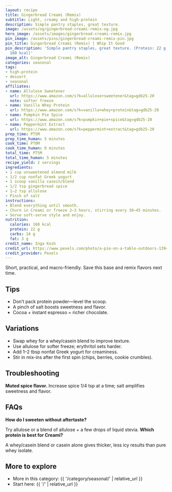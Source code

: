 ```yaml
---
layout: recipe
title: Gingerbread Creami (Remix)
subtitle: Light, creamy and high-protein
description: Simple pantry staples, great texture.
image: /assets/og/gingerbread-creami-remix-og.jpg
hero_image: /assets/images/gingerbread-creami-remix.jpg
pin_image: /assets/pins/gingerbread-creami-remix-pin.jpg
pin_title: Gingerbread Creami (Remix) | Whip It Good
pin_description: 'Simple pantry staples, great texture. (Protein: 22 g, Calories:
  160 kcal)'
image_alt: Gingerbread Creami (Remix)
categories: seasonal
tags:
- high-protein
- dessert
- seasonal
affiliates:
- name: Allulose Sweetener
  url: https://www.amazon.com/s?k=allulose+sweetener&tag=gdb25-20
  note: softer freeze
- name: Vanilla Whey Protein
  url: https://www.amazon.com/s?k=vanilla+whey+protein&tag=gdb25-20
- name: Pumpkin Pie Spice
  url: https://www.amazon.com/s?k=pumpkin+pie+spice&tag=gdb25-20
- name: Peppermint Extract
  url: https://www.amazon.com/s?k=peppermint+extract&tag=gdb25-20
prep_time: PT5M
prep_time_human: 5 minutes
cook_time: PT0M
cook_time_human: 0 minutes
total_time: PT5M
total_time_human: 5 minutes
recipe_yield: 2 servings
ingredients:
- 1 cup unsweetened almond milk
- 1/2 cup nonfat Greek yogurt
- 1 scoop vanilla casein/blend
- 1/2 tsp gingerbread spice
- 1–2 tsp allulose
- Pinch of salt
instructions:
- Blend everything until smooth.
- Churn in Creami or freeze 2–3 hours, stirring every 30–45 minutes.
- Serve soft-serve style and enjoy.
nutrition:
  calories: 160 kcal
  protein: 22 g
  carbs: 14 g
  fat: 3 g
credit_name: Inga Kosh
credit_url: https://www.pexels.com/photo/a-pie-on-a-table-outdoors-13949888/
credit_provider: Pexels
---
```

Short, practical, and macro-friendly. Save this base and remix flavors next time.

## Tips
- Don’t pack protein powder—level the scoop.
- A pinch of salt boosts sweetness and flavor.
- Cocoa + instant espresso = richer chocolate.

## Variations
- Swap whey for a whey/casein blend to improve texture.
- Use allulose for softer freeze; erythritol sets harder.
- Add 1–2 tbsp nonfat Greek yogurt for creaminess.
- Stir in mix-ins after the first spin (chips, berries, cookie crumbles).

## Troubleshooting
**Muted spice flavor.** Increase spice 1/4 tsp at a time; salt amplifies sweetness and flavor.

## FAQs
**How do I sweeten without aftertaste?**

Try allulose or a blend of allulose + a few drops of liquid stevia.
**Which protein is best for Creami?**

A whey/casein blend or casein alone gives thicker, less icy results than pure whey isolate.

## More to explore
- More in this category: {{ '/category/seasonal/' | relative_url }}
- Start here: {{ '/' | relative_url }}
